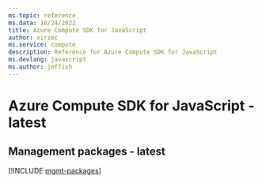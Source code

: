 ```yaml
---
ms.topic: reference
ms.data: 10/24/2022
title: Azure Compute SDK for JavaScript
author: xirzec
ms.service: compute
description: Reference for Azure Compute SDK for JavaScript
ms.devlang: javascript
ms.author: jeffish
---
```

# Azure Compute SDK for JavaScript - latest

## Management packages - latest
[!INCLUDE [mgmt-packages](compute-mgmt-index.md)]